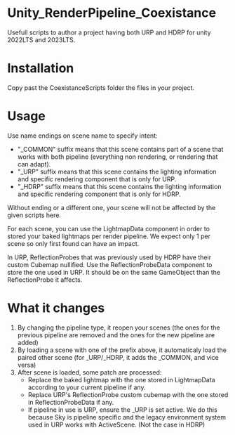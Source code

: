 # Unity_RenderPipeline_Coexistance
Usefull scripts to author a project having both URP and HDRP for unity 2022LTS and 2023LTS.

# Installation
Copy past the CoexistanceScripts folder the files in your project.

# Usage
Use name endings on scene name to specify intent:
- "_COMMON" suffix means that this scene contains part of a scene that works with both pipeline (everything non rendering, or rendering that can adapt).
- "_URP" suffix means that this scene contains the lighting information and specific rendering component that is only for URP.
- "_HDRP" suffix means that this scene contains the lighting information and specific rendering component that is only for HDRP.

Without ending or a different one, your scene will not be affected by the given scripts here.

For each scene, you can use the LightmapData component in order to stored your baked lightmaps per render pipeline. We expect only 1 per scene so only first found can have an impact.

In URP, ReflectionProbes that was previously used by HDRP have their custom Cubemap nullified. Use the ReflectionProbeData component to store the one used in URP. It should be on the same GameObject than the ReflectionProbe it affects.

# What it changes
1. By changing the pipeline type, it reopen your scenes (the ones for the previous pipeline are removed and the ones for the new pipeline are added)
2. By loading a scene with one of the prefix above, it automaticaly load the paired other scene (for _URP/_HDRP, it adds the _COMMON, and vice versa)
3. After scene is loaded, some patch are processed:
    - Replace the baked lightmap with the one stored in LightmapData according to your current pipeline if any.
    - Replace URP's ReflectionProbe custom cubemap with the one stored in ReflectionProbeData if any.
    - If pipeline in use is URP, ensure the _URP is set active. We do this because Sky is pipeline specific and the legacy environment system used in URP works with ActiveScene. (Not the case in HDRP)
